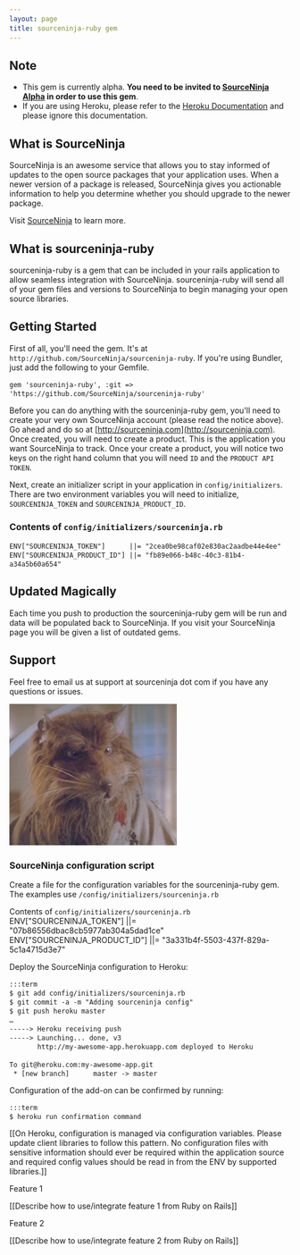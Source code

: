 ```yaml
---
layout: page
title: sourceninja-ruby gem
---
```


Note
----
* This gem is currently alpha. __You need to be invited to [SourceNinja Alpha](http://www.sourceninja.com/sign-up.html) in order to use this gem__.
* If you are using Heroku, please refer to the [Heroku Documentation](heroku-addon) and please ignore this documentation.

What is SourceNinja
-------------------
SourceNinja is an awesome service that allows you to stay informed of updates to the open source packages that your application uses. When a newer version of a package is released, SourceNinja gives you actionable information to help you determine whether you should upgrade to the newer package.

Visit [SourceNinja](http://sourceninja.com) to learn more.

What is sourceninja-ruby
------------------------
sourceninja-ruby is a gem that can be included in your rails application to allow seamless integration with SourceNinja. sourceninja-ruby will send all of your gem files and versions to SourceNinja to begin managing your open source libraries.

Getting Started
---------------
First of all, you'll need the gem. It's at `http://github.com/SourceNinja/sourceninja-ruby`. If you're using Bundler, just add the following to your Gemfile.
    
	gem 'sourceninja-ruby', :git => 'https://github.com/SourceNinja/sourceninja-ruby'

Before you can do anything with the sourceninja-ruby gem, you'll need to create your very own SourceNinja account (please read the notice above). Go ahead and do so at [http://sourceninja.com](http://sourceninja.com). Once created, you will need to create a product. This is the application you want SourceNinja to track. Once your create a product, you will notice two keys on the right hand column that you will need `ID` and the `PRODUCT API TOKEN`.

Next, create an initializer script in your application in `config/initializers`. There are two environment variables you will need to initialize, `SOURCENINJA_TOKEN` and `SOURCENINJA_PRODUCT_ID`.

### Contents of `config/initializers/sourceninja.rb`
	ENV["SOURCENINJA_TOKEN"]      ||= "2cea0be98caf02e830ac2aadbe44e4ee"
	ENV["SOURCENINJA_PRODUCT_ID"] ||= "fb89e066-b48c-40c3-81b4-a34a5b60a654"

Updated Magically
-----------------
Each time you push to production the sourceninja-ruby gem will be run and data will be populated back to SourceNinja. If you visit your SourceNinja page you will be given a list of outdated gems.

Support
-------
Feel free to email us at support at sourceninja dot com if you have any questions or issues.

![sourceninja-ruby](assets/images/splinter.jpg)





### SourceNinja configuration script

Create a file for the configuration variables for the sourceninja-ruby gem. The examples use `/config/initializers/sourceninja.rb`

Contents of `config/initializers/sourceninja.rb`
    ENV["SOURCENINJA_TOKEN"]      ||= "07b86556dbac8cb5977ab304a5dad1ce"
    ENV["SOURCENINJA_PRODUCT_ID"] ||= "3a331b4f-5503-437f-829a-5c1a4715d3e7"

Deploy the SourceNinja configuration to Heroku:

    :::term
    $ git add config/initializers/sourceninja.rb
    $ git commit -a -m "Adding sourceninja config"
    $ git push heroku master
    …
    -----> Heroku receiving push
    -----> Launching... done, v3
           http://my-awesome-app.herokuapp.com deployed to Heroku

    To git@heroku.com:my-awesome-app.git
     * [new branch]      master -> master

Configuration of the add-on can be confirmed by running:

    :::term
    $ heroku run confirmation command
    
[[On Heroku, configuration is managed via configuration variables. Please update client libraries to follow this pattern. No configuration files with sensitive information should ever be required within the application source and required config values should be read in from the ENV by supported libraries.]]

Feature 1

[[Describe how to use/integrate feature 1 from Ruby on Rails]]

Feature 2

[[Describe how to use/integrate feature 2 from Ruby on Rails]]




